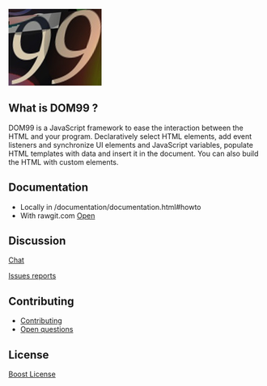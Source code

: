 ![DOM99](images/visual2.jpg)


## What is DOM99 ?

DOM99 is a JavaScript framework to ease the interaction between the HTML and your program. Declaratively select HTML elements, add event listeners and synchronize UI elements and JavaScript variables, populate HTML templates with data and insert it in the document. You can also build the HTML with custom elements.


## Documentation

 * Locally in /documentation/documentation.html#howto
 * With rawgit.com [Open](https://cdn.rawgit.com/GrosSacASac/DOM99/3.0.5/documentation/documentation.html#howto)



## Discussion

[Chat](https://dystroy.org/miaou/3)

[Issues reports](https://github.com/GrosSacASac/DOM99/issues)

## Contributing

 * [Contributing](documentation/contributing.md)
 * [Open questions](documentation/openquestions.md)

## License

[Boost License](./LICENSE.txt)
